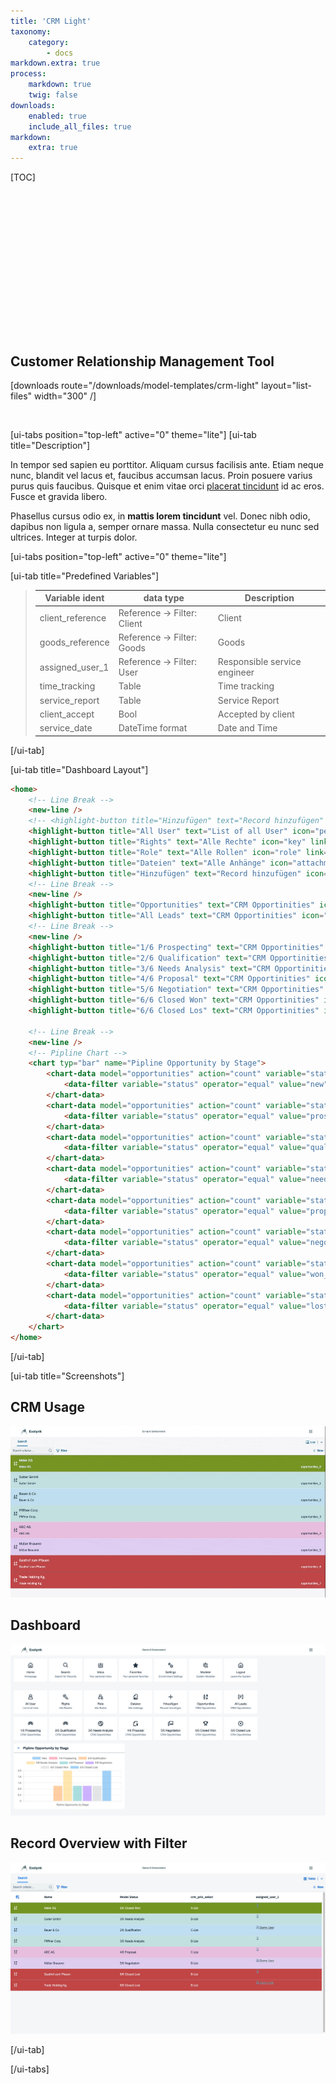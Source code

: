```yaml
---
title: 'CRM Light'
taxonomy:
    category:
        - docs
markdown.extra: true
process:
    markdown: true
    twig: false
downloads:
    enabled: true
    include_all_files: true
markdown:
    extra: true
---
```


[TOC]


<p class="ui5-icon" style="font-size: 4em;" name="wrench">&#xe114;</p>

<br><br><br><br>

## Customer Relationship Management Tool

[downloads route="/downloads/model-templates/crm-light" layout="list-files" width="300" /]

<br>


[ui-tabs position="top-left" active="0" theme="lite"]
[ui-tab title="Description"]

In tempor sed sapien eu porttitor. Aliquam cursus facilisis ante. Etiam neque nunc, blandit vel lacus et, faucibus accumsan lacus. Proin posuere varius purus quis faucibus. Quisque et enim vitae orci [placerat tincidunt](#) id ac eros. Fusce et gravida libero. 

Phasellus cursus odio ex, in **mattis lorem tincidunt** vel. Donec nibh odio, dapibus non ligula a, semper ornare massa. Nulla consectetur eu nunc sed ultrices. Integer at turpis dolor.

[ui-tabs position="top-left" active="0" theme="lite"]

[ui-tab title="Predefined Variables"]
> | Variable ident     | data type                       | Description
> |--------------------|---------------------------------|-----------------------------------------------------------------------|
> | client_reference   | Reference -> Filter: Client     | Client  |
> | goods_reference    | Reference -> Filter: Goods      | Goods |
> | assigned_user_1    | Reference -> Filter: User       | Responsible service engineer 
> | time_tracking      | Table                           | Time tracking
> | service_report     | Table                           | Service Report
> | client_accept      | Bool                            | Accepted by client
> | service_date       | DateTime format                 | Date and Time

[/ui-tab]

[ui-tab title="Dashboard Layout"]
```html
<home>
    <!-- Line Break -->
    <new-line />    
    <!-- <highlight-button title="Hinzufügen" text="Record hinzufügen" icon="add" link="#/search/add" /> -->
    <highlight-button title="All User" text="List of all User" icon="person-placeholder" link="#/search?lang=en&query=&offset=0&model=user" />
    <highlight-button title="Rights" text="Alle Rechte" icon="key" link="#/search?lang=en&query=&model=right&status=&view=List&print=false&tab=" />
    <highlight-button title="Role" text="Alle Rollen" icon="role" link="#/search?lang=en&query=&model=role&status=&view=List&print=false&tab=" />
    <highlight-button title="Dateien" text="Alle Anhänge" icon="attachment-photo" link="#/search?lang=en&query=&offset=0&model=file" />
    <highlight-button title="Hinzufügen" text="Record hinzufügen" icon="add" link="#/search?lang=en&query=&offset=0&model=maintenance_request&add=maintenance_request" />
    <!-- Line Break -->
    <new-line />
    <highlight-button title="Opportunities" text="CRM Opportinities" icon="crm-sales" link="#/search?lang=en&query=&model=opportunities&status=&view=List&print=false&tab=" />
    <highlight-button title="All Leads" text="CRM Opportinities" icon="group-2" link="#/search?lang=en&query=&model=opportunities&status=&view=Table&print=false&tab=&cols=name+status+crm_prio_select+assigned_user_1+" />
    <!-- Line Break -->
    <new-line />    
    <highlight-button title="1/6 Prospecting" text="CRM Opportinities" icon="sys-find" link="#/search?lang=en&query=&model=opportunities&status=prospecting%2C+&view=Table&print=false&tab=&cols=name+status+crm_prio_select+assigned_user_1+" />
    <highlight-button title="2/6 Qualification" text="CRM Opportinities" icon="sys-find" link="#/search?lang=en&query=&model=opportunities&status=qualification%2C+&view=Table&print=false&tab=&cols=name+status+crm_prio_select+assigned_user_1+" />
    <highlight-button title="3/6 Needs Analysis" text="CRM Opportinities" icon="tools-opportunity" link="#/search?lang=en&query=&model=opportunities&status=needs_analysis%2C+&view=Table&print=false&tab=&cols=name+status+crm_prio_select+assigned_user_1+" />
    <highlight-button title="4/6 Proposal" text="CRM Opportinities" icon="sales-document" link="#/search?lang=en&query=&model=opportunities&status=proposal%2C+&view=Table&print=false&tab=&cols=name+status+crm_prio_select+assigned_user_1+" />
    <highlight-button title="5/6 Negotiation" text="CRM Opportinities" icon="discussion-2" link="#/search?lang=en&query=&model=opportunities&status=negotiation%2C+&view=Table&print=false&tab=&cols=name+status+crm_prio_select+assigned_user_1+" />
    <highlight-button title="6/6 Closed Won" text="CRM Opportinities" icon="competitor" link="#/search?lang=en&query=&model=opportunities&status=won_closed%2C+&view=Table&print=false&tab=&cols=name+status+crm_prio_select+assigned_user_1+" />
    <highlight-button title="6/6 Closed Los" text="CRM Opportinities" icon="sys-cancel" link="#/search?lang=en&query=&model=opportunities&status=lost_closed%2C+&view=Table&print=false&tab=&cols=name+status+crm_prio_select+assigned_user_1+" />

    <!-- Line Break -->
    <new-line />   
    <!-- Pipline Chart -->
    <chart typ="bar" name="Pipline Opportunity by Stage">
        <chart-data model="opportunities" action="count" variable="status" group_by="ident" name="New">
            <data-filter variable="status" operator="equal" value="new" />
        </chart-data>
        <chart-data model="opportunities" action="count" variable="status" group_by="ident" name="1/6 Prospecting">
            <data-filter variable="status" operator="equal" value="prospecting" />
        </chart-data>
        <chart-data model="opportunities" action="count" variable="status" group_by="ident" name="2/6 Qualification">
            <data-filter variable="status" operator="equal" value="qualification" />
        </chart-data>
        <chart-data model="opportunities" action="count" variable="status" group_by="ident" name="3/6 Needs Analysis">
            <data-filter variable="status" operator="equal" value="needs_analysis" />
        </chart-data>
        <chart-data model="opportunities" action="count" variable="status" group_by="ident" name="4/6 Proposal">
            <data-filter variable="status" operator="equal" value="proposal" />
        </chart-data>
        <chart-data model="opportunities" action="count" variable="status" group_by="ident" name="5/6 Negotiation">
            <data-filter variable="status" operator="equal" value="negotiation" />
        </chart-data>
        <chart-data model="opportunities" action="count" variable="status" group_by="ident" name="6/6 Closed Won">
            <data-filter variable="status" operator="equal" value="won_closed" />
        </chart-data>
        <chart-data model="opportunities" action="count" variable="status" group_by="ident" name="6/6 Closed Lost">
            <data-filter variable="status" operator="equal" value="lost_closed" />
        </chart-data>
    </chart>
</home>
```
[/ui-tab]

[ui-tab title="Screenshots"]

## CRM Usage
![CRM Usage](crm_capture.gif?resize=600&classes=left)

## Dashboard
![Dashboard](crm_dashboard.png?resize=600&classes=left)

## Record Overview with Filter
![Record Overview](crm_overview.png?resize=600&classes=left)

[/ui-tab]

[/ui-tabs]

<footer>
    <link rel="stylesheet" type="text/css" href="https://ui5.sap.com/resources/sap/ui/core/themes/base/SAP-icons.css">
    <style>
      .laptop::before {
        font-family: SAP-icons;
        content: "\e027";
      }
      .accelerated::before {
        font-family: SAP-icons;
        content: "\e0e0";
      }
      @font-face {
      font-family: "ui5-icon-font";
      src: url(https://docs.exolynk.com/cdn/SAP-icons.ttf) format("truetype");
      }
      p.ui5-icon { 
      font-family: "ui5-icon-font";
    }
    </style>
</footer>